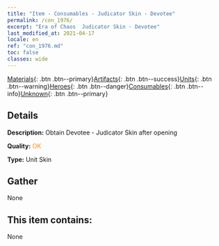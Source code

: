 ```yaml
---
title: "Item - Consumables - Judicator Skin - Devotee"
permalink: /con_1976/
excerpt: "Era of Chaos  Judicator Skin - Devotee"
last_modified_at: 2021-04-17
locale: en
ref: "con_1976.md"
toc: false
classes: wide
---
```

 [Materials](/Items/){: .btn .btn--primary}[Artifacts](/Items/Artifacts/){: .btn .btn--success}[Units](/Items/Units/){: .btn .btn--warning}[Heroes](/Items/Heroes/){: .btn .btn--danger}[Consumables](/Items/Consumables/){: .btn .btn--info}[Unknown](/Items/Unknown/){: .btn .btn--primary}

## Details
 **Description:** Obtain Devotee - Judicator Skin after opening

 **Quality:** <span style="color: #FF8C00">OK</span>

 **Type:** Unit Skin

## Gather

  None

## This item contains:

  None

